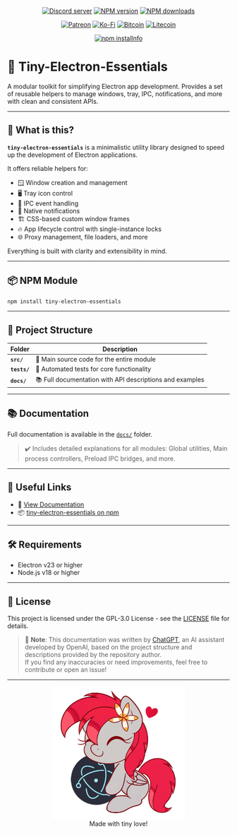 <div align="center">
<p>
    <a href="https://discord.gg/TgHdvJd"><img src="https://img.shields.io/discord/413193536188579841?color=7289da&logo=discord&logoColor=white" alt="Discord server" /></a>
    <a href="https://www.npmjs.com/package/tiny-electron-essentials"><img src="https://img.shields.io/npm/v/tiny-electron-essentials.svg?maxAge=3600" alt="NPM version" /></a>
    <a href="https://www.npmjs.com/package/tiny-electron-essentials"><img src="https://img.shields.io/npm/dt/tiny-electron-essentials.svg?maxAge=3600" alt="NPM downloads" /></a>
</p>
<p>
    <a href="https://www.patreon.com/JasminDreasond"><img src="https://img.shields.io/badge/donate-patreon-F96854.svg?logo=patreon" alt="Patreon" /></a>
    <a href="https://ko-fi.com/jasmindreasond"><img src="https://img.shields.io/badge/donate-ko%20fi-29ABE0.svg?logo=ko-fi" alt="Ko-Fi" /></a>
    <a href="https://chain.so/address/BTC/bc1qnk7upe44xrsll2tjhy5msg32zpnqxvyysyje2g"><img src="https://img.shields.io/badge/donate-bitcoin-F7931A.svg?logo=bitcoin" alt="Bitcoin" /></a>
    <a href="https://chain.so/address/LTC/ltc1qchk520v4u8334n5dntmgeja55gc5g5rrkgpd4f"><img src="https://img.shields.io/badge/donate-litecoin-345D9D.svg?logo=litecoin" alt="Litecoin" /></a>
</p>
<p>
    <a href="https://nodei.co/npm/tiny-electron-essentials/"><img src="https://nodei.co/npm/tiny-electron-essentials.png?downloads=true&stars=true" alt="npm installnfo" /></a>
</p>
</div>

# 🚀 Tiny-Electron-Essentials

A modular toolkit for simplifying Electron app development.
Provides a set of reusable helpers to manage windows, tray, IPC, notifications, and more with clean and consistent APIs.

---

## 🧠 What is this?

**`tiny-electron-essentials`** is a minimalistic utility library designed to speed up the development of Electron applications.

It offers reliable helpers for:

* 🪟 Window creation and management
* 🖥️ Tray icon control
* 🔗 IPC event handling
* 🔔 Native notifications
* 🏗️ CSS-based custom window frames
* 🔥 App lifecycle control with single-instance locks
* 🌐 Proxy management, file loaders, and more

Everything is built with clarity and extensibility in mind.

---

## 📦 NPM Module

```bash
npm install tiny-electron-essentials
```

---

## 📂 Project Structure

| Folder       | Description                                              |
| ------------ | -------------------------------------------------------- |
| **`src/`**   | 🧠 Main source code for the entire module                |
| **`tests/`** | 🧪 Automated tests for core functionality                |
| **`docs/`**  | 📚 Full documentation with API descriptions and examples |

---

## 📚 Documentation

Full documentation is available in the [`docs/`](./docs) folder.

> ✔️ Includes detailed explanations for all modules:
> Global utilities, Main process controllers, Preload IPC bridges, and more.

---

## 🔗 Useful Links

* 🧠 [View Documentation](./docs)
* 📦 [tiny-electron-essentials on npm](https://www.npmjs.com/package/tiny-electron-essentials)

---

## 🛠️ Requirements

* Electron v23 or higher
* Node.js v18 or higher

---

## 📝 License

This project is licensed under the GPL-3.0 License - see the [LICENSE](LICENSE) file for details.

> 🧠 **Note**: This documentation was written by [ChatGPT](https://openai.com/chatgpt), an AI assistant developed by OpenAI, based on the project structure and descriptions provided by the repository author.  
> If you find any inaccuracies or need improvements, feel free to contribute or open an issue!

---

<div align="center">
<a href="./img/"><img src="./img/6c2df338-5257-4a2d-9dea-14f9f4ae8aba2.png" height="300" /></a>
<br/>
Made with tiny love!
</div>
